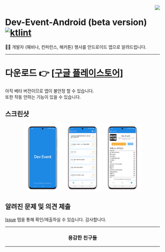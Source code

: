 <image src="https://raw.githubusercontent.com/brave-people/Dev-Event-Android/master/app/src/main/res/mipmap-xxhdpi/ic_launcher.png" align="right"/>

# Dev-Event-Android (beta version) [![ktlint](https://img.shields.io/badge/code%20style-%E2%9D%A4-FF4081.svg)](https://ktlint.github.io/)
🎉🎈 개발자 {웨비나, 컨퍼런스, 해커톤} 행사를 안드로이드 앱으로 알려드립니다. 

---

# 다운로드 👉 [[구글 플레이스토어]](https://play.google.com/store/apps/details?id=team.bravepeople.devevent)
아직 베타 버전이므로 앱이 불안정 할 수 있습니다. <br/>
또한 작동 안하는 기능이 있을 수 있습니다. <br/>  

## 스크린샷
<p align="center">
  <img alt="splash" src="https://github.com/brave-people/Dev-Event-Android/blob/master/images/splash.png?raw=true" width="25%"/>
  <img alt="main" src="https://github.com/brave-people/Dev-Event-Android/blob/master/images/main.png?raw=true" width="25%" />
  <img alt="info" src="https://github.com/brave-people/Dev-Event-Android/blob/master/images/info.png?raw=true" width="25%" />
</p>

## 알려진 문제 및 의견 제출
[Issue](https://github.com/brave-people/Dev-Event-Android/issues) 탭을 통해 확인/제출하실 수 있습니다. 감사합니다.

<div align=center>
    <hr/>
      <h3>용감한 친구들</h3>
    <hr/>
<div/>
